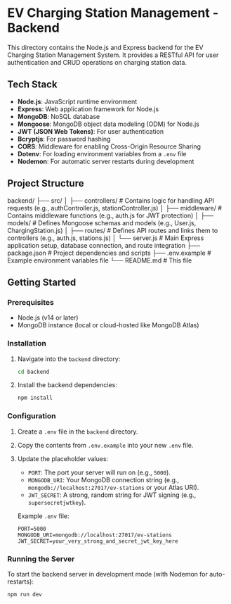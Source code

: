 # EV Charging Station Management - Backend

This directory contains the Node.js and Express backend for the EV Charging Station Management System. It provides a RESTful API for user authentication and CRUD operations on charging station data.

## Tech Stack

-   **Node.js**: JavaScript runtime environment
-   **Express**: Web application framework for Node.js
-   **MongoDB**: NoSQL database
-   **Mongoose**: MongoDB object data modeling (ODM) for Node.js
-   **JWT (JSON Web Tokens)**: For user authentication
-   **Bcryptjs**: For password hashing
-   **CORS**: Middleware for enabling Cross-Origin Resource Sharing
-   **Dotenv**: For loading environment variables from a `.env` file
-   **Nodemon**: For automatic server restarts during development


## Project Structure
backend/
├── src/
│   ├── controllers/  # Contains logic for handling API requests (e.g., authController.js, stationController.js)
│   ├── middleware/   # Contains middleware functions (e.g., auth.js for JWT protection)
│   ├── models/       # Defines Mongoose schemas and models (e.g., User.js, ChargingStation.js)
│   ├── routes/       # Defines API routes and links them to controllers (e.g., auth.js, stations.js)
│   └── server.js     # Main Express application setup, database connection, and route integration
├── package.json      # Project dependencies and scripts
├── .env.example      # Example environment variables file
└── README.md         # This file



## Getting Started

### Prerequisites

-   Node.js (v14 or later)
-   MongoDB instance (local or cloud-hosted like MongoDB Atlas)

### Installation

1.  Navigate into the `backend` directory:
    ```bash
    cd backend
    ```
2.  Install the backend dependencies:
    ```bash
    npm install
    ```

### Configuration

1.  Create a `.env` file in the `backend` directory.
2.  Copy the contents from `.env.example` into your new `.env` file.
3.  Update the placeholder values:
    -   `PORT`: The port your server will run on (e.g., `5000`).
    -   `MONGODB_URI`: Your MongoDB connection string (e.g., `mongodb://localhost:27017/ev-stations` or your Atlas URI).
    -   `JWT_SECRET`: A strong, random string for JWT signing (e.g., `supersecretjwtkey`).

    Example `.env` file:
    ```
    PORT=5000
    MONGODB_URI=mongodb://localhost:27017/ev-stations
    JWT_SECRET=your_very_strong_and_secret_jwt_key_here
    ```

### Running the Server

To start the backend server in development mode (with Nodemon for auto-restarts):

```bash
npm run dev

